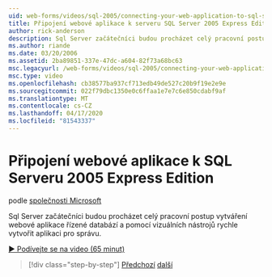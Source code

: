 ```yaml
---
uid: web-forms/videos/sql-2005/connecting-your-web-application-to-sql-server-2005-express-edition
title: Připojení webové aplikace k serveru SQL Server 2005 Express Edition | Dokumenty společnosti Microsoft
author: rick-anderson
description: Sql Server začátečníci budou procházet celý pracovní postup vytváření webové aplikace řízené databází a pomocí vizuálních nástrojů rychle vytvořit administrat...
ms.author: riande
ms.date: 03/20/2006
ms.assetid: 2ba89851-337e-47dc-a604-82f73a68bc63
msc.legacyurl: /web-forms/videos/sql-2005/connecting-your-web-application-to-sql-server-2005-express-edition
msc.type: video
ms.openlocfilehash: cb38577ba937cf713edb49de527c20b9f19e2e9e
ms.sourcegitcommit: 022f79dbc1350e0c6ffaa1e7e7c6e850cdabf9af
ms.translationtype: MT
ms.contentlocale: cs-CZ
ms.lasthandoff: 04/17/2020
ms.locfileid: "81543337"
---
```

# <a name="connecting-your-web-application-to-sql-server-2005-express-edition"></a>Připojení webové aplikace k SQL Serveru 2005 Express Edition

podle [společnosti Microsoft](https://github.com/microsoft)

Sql Server začátečníci budou procházet celý pracovní postup vytváření webové aplikace řízené databází a pomocí vizuálních nástrojů rychle vytvořit aplikaci pro správu.

[&#9654; Podívejte se na video (65 minut)](https://channel9.msdn.com/Blogs/ASP-NET-Site-Videos/connecting-your-web-application-to-sql-server-2005-express-edition)

> [!div class="step-by-step"]
> [Předchozí](understanding-security-and-network-connectivity.md)
> [další](using-sql-server-management-studio.md)
